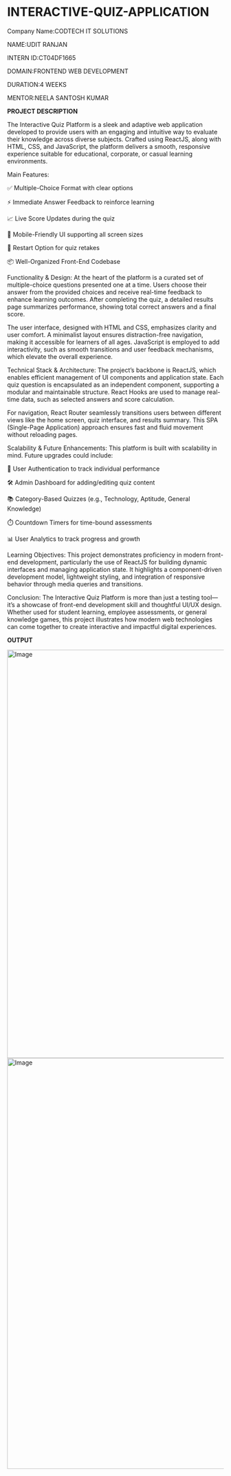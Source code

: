 # INTERACTIVE-QUIZ-APPLICATION

Company Name:CODTECH IT SOLUTIONS

NAME:UDIT RANJAN

INTERN ID:CT04DF1665

DOMAIN:FRONTEND WEB DEVELOPMENT

DURATION:4 WEEKS

MENTOR:NEELA SANTOSH KUMAR

**PROJECT DESCRIPTION**

The Interactive Quiz Platform is a sleek and adaptive web application developed to provide users with an engaging and intuitive way to evaluate their knowledge across diverse subjects. Crafted using ReactJS, along with HTML, CSS, and JavaScript, the platform delivers a smooth, responsive experience suitable for educational, corporate, or casual learning environments.

Main Features:

✅ Multiple-Choice Format with clear options

⚡ Immediate Answer Feedback to reinforce learning

📈 Live Score Updates during the quiz

📱 Mobile-Friendly UI supporting all screen sizes

🔁 Restart Option for quiz retakes

📦 Well-Organized Front-End Codebase

Functionality & Design:
At the heart of the platform is a curated set of multiple-choice questions presented one at a time. Users choose their answer from the provided choices and receive real-time feedback to enhance learning outcomes. After completing the quiz, a detailed results page summarizes performance, showing total correct answers and a final score.

The user interface, designed with HTML and CSS, emphasizes clarity and user comfort. A minimalist layout ensures distraction-free navigation, making it accessible for learners of all ages. JavaScript is employed to add interactivity, such as smooth transitions and user feedback mechanisms, which elevate the overall experience.

Technical Stack & Architecture:
The project’s backbone is ReactJS, which enables efficient management of UI components and application state. Each quiz question is encapsulated as an independent component, supporting a modular and maintainable structure. React Hooks are used to manage real-time data, such as selected answers and score calculation.

For navigation, React Router seamlessly transitions users between different views like the home screen, quiz interface, and results summary. This SPA (Single-Page Application) approach ensures fast and fluid movement without reloading pages.

Scalability & Future Enhancements:
This platform is built with scalability in mind. Future upgrades could include:

🔐 User Authentication to track individual performance

🛠️ Admin Dashboard for adding/editing quiz content

📚 Category-Based Quizzes (e.g., Technology, Aptitude, General Knowledge)

⏱️ Countdown Timers for time-bound assessments

📊 User Analytics to track progress and growth

Learning Objectives:
This project demonstrates proficiency in modern front-end development, particularly the use of ReactJS for building dynamic interfaces and managing application state. It highlights a component-driven development model, lightweight styling, and integration of responsive behavior through media queries and transitions.

Conclusion:
The Interactive Quiz Platform is more than just a testing tool—it’s a showcase of front-end development skill and thoughtful UI/UX design. Whether used for student learning, employee assessments, or general knowledge games, this project illustrates how modern web technologies can come together to create interactive and impactful digital experiences.

**OUTPUT**

<img width="1919" height="948" alt="Image" src="https://github.com/user-attachments/assets/8a0569d7-dc18-40c4-81bc-d6b8bdecb90a" />

<img width="1917" height="954" alt="Image" src="https://github.com/user-attachments/assets/f7864871-e7db-467f-92da-51d2537db9ea" />


